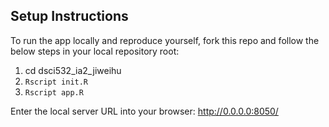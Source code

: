 
## Setup Instructions
To run the app locally and reproduce yourself, fork this repo and follow the below steps in your local repository root:

1. cd dsci532_ia2_jiweihu
2. `Rscript init.R`
3. `Rscript app.R` 

Enter the local server URL into your browser: http://0.0.0.0:8050/

